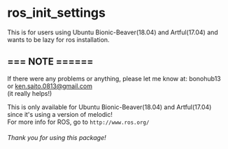 # ros_init_settings
This is for users using Ubuntu Bionic-Beaver(18.04) and Artful(17.04) and wants to be lazy for ros installation.

## === NOTE ======
If there were any problems or anything, please let me know at: bonohub13 or ken.saito.0813@gmail.com  
(it really helps!)  
  
This is only available for Ubuntu Bionic-Beaver(18.04) and Artful(17.04) since it's using a version of melodic!  
For more info for ROS, go to `http://www.ros.org/`

###### Thank you for using this package!
